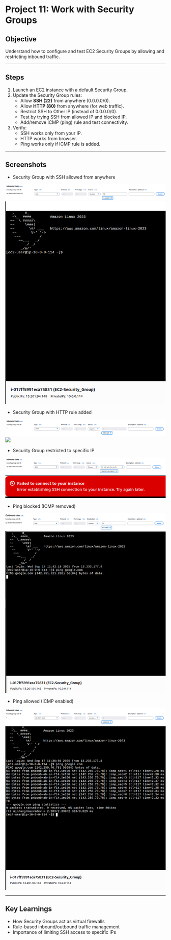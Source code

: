 # Project 11: Work with Security Groups

## Objective
Understand how to configure and test EC2 Security Groups by allowing and restricting inbound traffic.

---

## Steps
1. Launch an EC2 instance with a default Security Group.
2. Update the Security Group rules:
   - Allow **SSH (22)** from anywhere (0.0.0.0/0).
   - Allow **HTTP (80)** from anywhere (for web traffic).
   - Restrict SSH to Other IP (instead of 0.0.0.0/0).
   - Test by trying SSH from allowed IP and blocked IP.
   - Add/remove ICMP (ping) rule and test connectivity.
3. Verify:
   - SSH works only from your IP.
   - HTTP works from browser.
   - Ping works only if ICMP rule is added.

---

## Screenshots
- Security Group with SSH allowed from anywhere

![](./AWS-EC2-SecurityGroups/Screenshots/SG-SSH-Anywhere.png)
![](./AWS-EC2-SecurityGroups/Screenshots/SSH-Result.png)

- Security Group with HTTP rule added

![](./AWS-EC2-SecurityGroups/Screenshots/SG-HTTP-Anywhere.png)
![](./AWS-EC2-SecurityGroups/Screenshots/SG-HTTP-Result.png)

- Security Group restricted to specific IP

![](./AWS-EC2-SecurityGroups/Screenshots/SG-Custom-IP.png)
![](./AWS-EC2-SecurityGroups/Screenshots/Custom_IP-Result.png)

- Ping blocked (ICMP removed)

![](./AWS-EC2-SecurityGroups/Screenshots/Ping-Blocked.png)
![](./AWS-EC2-SecurityGroups/Screenshots/Ping_Blocked-Result.png)

- Ping allowed (ICMP enabled)

![](./AWS-EC2-SecurityGroups/Screenshots/Ping-Allowed.png)
![](./AWS-EC2-SecurityGroups/Screenshots/Ping_Allowed-Result.png)

---

## Key Learnings
- How Security Groups act as virtual firewalls
- Rule-based inbound/outbound traffic management
- Importance of limiting SSH access to specific IPs
